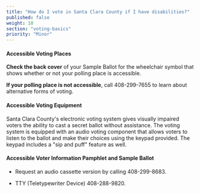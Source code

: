 ```yaml
---
title: "How do I vote in Santa Clara County if I have disabilities?"
published: false
weight: 10
section: "voting-basics"
priority: "Minor"
---
```


#### Accessible Voting Places    

**Check the back cover** of your Sample Ballot for the wheelchair symbol that shows whether or not your polling place is accessible.  

**If your polling place is not accessible**, call 408-299-7655 to learn about alternative forms of voting.  

#### Accessible Voting Equipment    

Santa Clara County's electronic voting system gives visually impaired voters the ability to cast a secret ballot without assistance. The voting system is equipped with an audio voting component that allows voters to listen to the ballot and make their choices using the keypad provided. The keypad includes a "sip and puff" feature as well.  

#### Accessible Voter Information Pamphlet and Sample Ballot  

- Request an audio cassette version by calling 408-299-8683.  

- TTY (Teletypewriter Device) 408-288-9820.  
